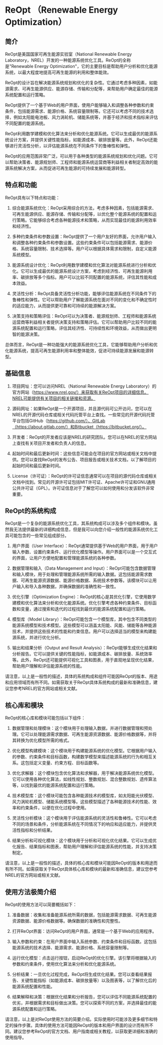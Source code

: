 # ReOpt （Renewable Energy Optimization）
## 简介
ReOpt是美国国家可再生能源实验室（National Renewable Energy Laboratory，NREL）开发的一种能源系统优化工具。ReOpt的全称是"Renewable Energy Optimization"，它的主要目标是帮助用户分析和优化能源系统，以最大程度地提高可再生能源的利用和整体能效。

ReOpt的设计旨在解决能源系统规划和优化的复杂性。它通过考虑多种因素，如能源需求、可再生能源供应、能源存储、传输和分配等，来帮助用户确定最佳的能源系统配置和运行策略。

ReOpt提供了一个基于Web的用户界面，使用户能够输入和调整各种参数和约束条件，包括能源需求、能源价格、系统容量限制等。它还可以考虑不同的技术选择，例如太阳能电池板、风力涡轮机、储能系统等，并基于经济和技术指标来评估不同配置的能源系统。

ReOpt利用数学建模和优化算法来分析和优化能源系统。它可以生成最优的能源系统设计方案，并提供关键性能指标，如能源成本、碳排放量等。此外，ReOpt还能够进行灵活性分析，以评估能源系统在不同条件下的鲁棒性和弹性。

ReOpt的应用范围非常广泛，可以用于各种类型的能源系统规划和优化问题。它可以帮助决策者、能源规划师、工程师和能源系统运营商等利益相关者制定高效的能源系统解决方案，从而促进可再生能源的可持续发展和能源转型。

## 特点和功能

ReOpt具有以下特点和功能：

1. 综合能源系统优化：ReOpt采用综合的方法，考虑多种因素，包括能源需求、可再生能源供应、能源存储、传输和分配等，以优化整个能源系统的配置和运行策略。它能够综合考虑各种能源技术和策略，从而实现最佳的能源利用效率和经济性。

2. 多种约束条件和参数设置：ReOpt提供了一个用户友好的界面，允许用户输入和调整各种约束条件和参数设置。这些约束条件可以包括能源需求、能源价格、系统容量限制、技术选择等。用户可以根据具体需求和限制，自定义能源系统模型。

3. 能源系统设计优化：ReOpt利用数学建模和优化算法对能源系统进行分析和优化。它可以生成最优的能源系统设计方案，考虑到经济性、可再生能源利用率、碳排放等多个指标。用户可以比较不同配置的能源系统，评估其性能和成本效益。

4. 灵活性分析：ReOpt具备灵活性分析功能，能够评估能源系统在不同条件下的鲁棒性和弹性。它可以帮助用户了解能源系统在面对不同的变化和不确定性时的适应能力，从而提供更可靠和可持续的能源解决方案。

5. 决策支持和策略评估：ReOpt可以为决策者、能源规划师、工程师和能源系统运营商等利益相关者提供决策支持和策略评估。它可以帮助用户比较不同的能源系统配置和运行策略，评估其经济性、可持续性和环境效益，从而做出更明智的能源决策。

总体而言，ReOpt是一种功能强大的能源系统优化工具，它能够帮助用户分析和优化能源系统，提高可再生能源利用率和整体能效，促进可持续能源发展和能源转型。

## 基础信息


1. 项目网址：您可以访问NREL（National Renewable Energy Laboratory）的官方网站（https://www.nrel.gov/）来获取有关ReOpt项目的详细信息。NREL可能提供有关项目的相关链接和资源。

2. 源码网址：如果ReOpt是一个开源项目，并且源代码可公开访问，您可以在NREL的开源代码仓库或相关代码托管平台上查找。一些常见的开源代码托管平台包括GitHub（https://github.com/）、GitLab（https://about.gitlab.com/）和Bitbucket（https://bitbucket.org/）。

3. 开发者：ReOpt的开发者应该是NREL的研究团队。您可以在NREL的官方网站上查找有关项目开发者和负责人的信息。

4. 起始时间和最后更新时间：这些信息可能会在项目的官方网站或相关文档中提供。您可以查找ReOpt的发布公告、项目报告或相关技术文档，以了解项目的起始时间和最后更新时间。

5. License（许可证）：ReOpt的许可证信息通常可以在项目的源代码仓库或相关文档中找到。常见的开源许可证包括MIT许可证、Apache许可证和GNU通用公共许可证（GPL）。许可证信息对于了解您可以如何使用和分发该软件非常重要。

## ReOpt的系统构成
ReOpt是一个复杂的能源系统优化工具，其系统构成可以涉及多个组件和模块。虽然我无法提供最新的详细构成信息，但是我可以向您介绍一般性的能源系统优化工具可能包含的一些常见组成部分。

1. 用户界面（User Interface）：ReOpt通常提供基于Web的用户界面，用于用户输入参数、设置约束条件、运行优化模型等操作。用户界面可以是一个交互式的界面，让用户方便地配置和管理能源系统的各种参数。

2. 数据管理和输入（Data Management and Input）：ReOpt可能包含数据管理和输入模块，用于处理和管理能源系统所需的输入数据。这包括能源需求数据、可再生能源资源数据、能源价格数据、系统技术参数等。该模块可以让用户输入和导入各种数据，并确保数据的准确性和一致性。

3. 优化引擎（Optimization Engine）：ReOpt的核心是其优化引擎，它使用数学建模和优化算法来分析和优化能源系统。优化引擎考虑各种约束条件、目标函数和变量，通过搜索和迭代的过程找到最优的能源系统配置和运行策略。

4. 模型库（Model Library）：ReOpt可能包含一个模型库，其中包含不同类型的能源系统模型和技术模型。这些模型可以涵盖太阳能、风能、储能等各种能源技术，并提供这些技术的性能和约束信息。用户可以选择适当的模型来构建能源系统，并进行优化分析。

5. 输出和结果分析（Output and Result Analysis）：ReOpt能够生成优化结果和分析报告。它可以提供关键的性能指标，如能源成本、碳排放量、系统效率等。此外，ReOpt还可能提供可视化工具和图表，用于直观地呈现优化结果，帮助用户理解和评估能源系统的性能。

请注意，以上是一般性的描述，具体的系统构成和组件可能因ReOpt的版本、用途和应用领域而有所不同。如需获取关于ReOpt具体系统构成的最新和准确信息，建议您参考NREL的官方网站或相关文献。


## 核心库和模块
ReOpt的核心库和模块可能包括以下组件：

1. 数据管理和处理模块：这个模块用于处理输入数据，并进行数据管理和预处理。它可以处理能源需求数据、可再生能源资源数据、能源价格数据等，并将其转换为优化模型所需的格式。

2. 优化模型构建模块：这个模块用于构建能源系统的优化模型。它根据用户输入的参数、约束条件和目标函数，构建数学模型来描述能源系统的行为和相互关系。这包括定义变量、约束方程、目标函数等。

3. 优化求解器：这个模块包含优化算法和求解器，用于解决能源系统优化模型。它可以使用各种优化算法，如线性规划、整数规划、混合整数规划、遗传算法等，以找到最优的能源系统配置和运行策略。

4. 技术模型库：这个模块可能包含各种能源技术的模型库，如太阳能光伏模型、风力涡轮机模型、储能系统模型等。这些模型描述了各种能源技术的性能、效率和约束条件，以便在优化过程中使用。

5. 灵活性分析模块：这个模块用于评估能源系统的灵活性和鲁棒性。它可以考虑不同的场景和条件，分析能源系统在不同情况下的响应和适应能力，并提供灵活性指标和分析结果。

6. 结果分析和可视化模块：这个模块用于分析和可视化优化结果。它可以生成优化报告、结果指标和图表，帮助用户理解和评估能源系统的性能，并支持决策制定。

请注意，以上是一般性的描述，具体的核心库和模块可能因ReOpt的版本和用途而有所不同。如需获取关于ReOpt具体核心库和模块的最新和准确信息，建议您参考NREL的官方网站或相关文献。
## 使用方法极简介绍
ReOpt的使用方法可以简要概括如下：

1. 准备数据：收集和准备能源系统所需的数据，包括能源需求数据、可再生能源资源数据、能源价格数据等。确保数据的准确性和完整性。

2. 打开ReOpt界面：访问ReOpt的用户界面，通常是一个基于Web的应用程序。

3. 输入参数和约束：在用户界面中输入系统参数、约束条件和目标函数。这包括能源系统的技术选择、能源需求、能源价格、系统容量限制等。

4. 运行优化模型：点击运行按钮，启动ReOpt的优化引擎。该引擎将根据输入的参数和约束条件，使用优化算法来分析和优化能源系统。

5. 分析结果：一旦优化过程完成，ReOpt将生成优化结果。您可以查看结果报告、关键性能指标（如能源成本、碳排放量等）以及图表等，以了解优化后的能源系统配置和性能。

6. 结果解释和决策：根据优化结果和分析报告，您可以评估不同能源系统配置的优劣，并根据需求和目标做出决策。您可以探索不同的方案，并选择最佳的能源系统配置和运行策略。

请注意，以上是对ReOpt使用方法的简要介绍。实际使用时可能涉及更多细节和特定的操作步骤。具体的使用方法可能因ReOpt的版本和用户界面的设计而有所不同。建议您参考ReOpt的官方文档、用户指南或相关教程，以获取更详细和准确的使用指导。